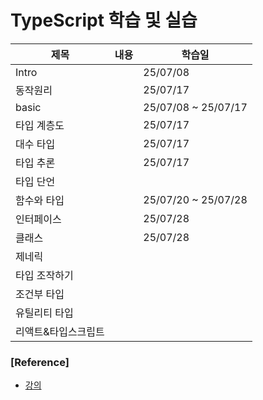 # TypeScript 학습 및 실습

| 제목                | 내용 | 학습일              |
| ------------------- | ---- | ------------------- |
| Intro               |      | 25/07/08            |
| 동작원리            |      | 25/07/17            |
| basic               |      | 25/07/08 ~ 25/07/17 |
| 타입 계층도         |      | 25/07/17            |
| 대수 타입           |      | 25/07/17            |
| 타입 추론           |      | 25/07/17            |
| 타입 단언           |      |                     |
| 함수와 타입         |      | 25/07/20 ~ 25/07/28 |
| 인터페이스          |      | 25/07/28            |
| 클래스              |      | 25/07/28            |
| 제네릭              |      |                     |
| 타입 조작하기       |      |                     |
| 조건부 타입         |      |                     |
| 유틸리티 타입       |      |                     |
| 리액트&타입스크립트 |      |                     |

### [Reference]

- [강의]()
